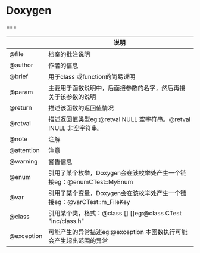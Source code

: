 # Doxygen
===

|  | 说明 |
| -- | -- |
| @file  | 档案的批注说明 |
| @author | 作者的信息 |
| @brief | 用于class 或function的简易说明 |
| @param | 主要用于函数说明中，后面接参数的名字，然后再接关于该参数的说明 |
| @return | 描述该函数的返回值情况 |
| @retval | 描述返回值类型eg:@retval NULL 空字符串。@retval !NULL 非空字符串。 |
| @note | 注解 |
| @attention | 注意 |
| @warning | 警告信息 |
| @enum | 引用了某个枚举，Doxygen会在该枚举处产生一个链接eg：@enumCTest::MyEnum |
| @var | 引用了某个变量，Doxygen会在该枚举处产生一个链接eg：@varCTest::m_FileKey |
| @class | 引用某个类，格式：@class <name> [<header-file>] [<header-ame>]eg:@class CTest "inc/class.h" |
| @exception | 可能产生的异常描述eg:@exception 本函数执行可能会产生超出范围的异常 |
